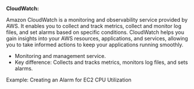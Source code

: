 **CloudWatch:**

Amazon CloudWatch is a monitoring and observability service provided by AWS. It enables you to collect and track metrics, collect and monitor log files, and set alarms based on specific conditions. CloudWatch helps you gain insights into your AWS resources, applications, and services, allowing you to take informed actions to keep your applications running smoothly.

*   Monitoring and management service.
*   Key difference: Collects and tracks metrics, monitors log files, and sets alarms.

Example: Creating an Alarm for EC2 CPU Utilization